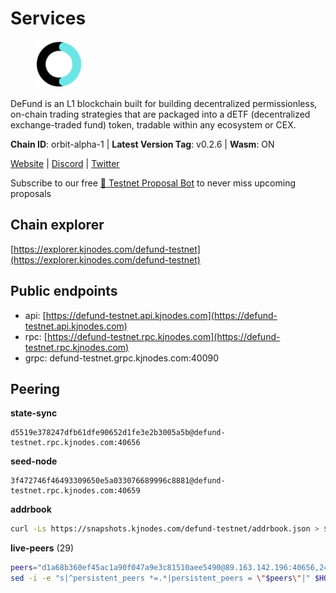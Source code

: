 # Services

<figure><img src="https://raw.githubusercontent.com/kj89/cosmos-images/main/logos/defund.png" alt=""><figcaption></figcaption></figure>

DeFund is an L1 blockchain built for building decentralized permissionless,  on-chain trading strategies that are packaged into a dETF (decentralized  exchange-traded fund) token, tradable within any ecosystem or CEX.

**Chain ID**: orbit-alpha-1 | **Latest Version Tag**: v0.2.6 | **Wasm**: ON

[Website](https://www.defund.app) | [Discord](https://discord.gg/FV26pRPZ3P) | [Twitter](https://twitter.com/defund_finance)



Subscribe to our free [🤖 Testnet Proposal Bot](https://t.me/kjnodes_testnet_proposal_bot) to never miss upcoming proposals


## Chain explorer
[https://explorer.kjnodes.com/defund-testnet](https://explorer.kjnodes.com/defund-testnet)

## Public endpoints

* api: [https://defund-testnet.api.kjnodes.com](https://defund-testnet.api.kjnodes.com)
* rpc: [https://defund-testnet.rpc.kjnodes.com](https://defund-testnet.rpc.kjnodes.com)
* grpc: defund-testnet.grpc.kjnodes.com:40090

## Peering

**state-sync**

```text
d5519e378247dfb61dfe90652d1fe3e2b3005a5b@defund-testnet.rpc.kjnodes.com:40656
```

**seed-node**

```text
3f472746f46493309650e5a033076689996c8881@defund-testnet.rpc.kjnodes.com:40659
```

**addrbook**
```bash
curl -Ls https://snapshots.kjnodes.com/defund-testnet/addrbook.json > $HOME/.defund/config/addrbook.json
```

**live-peers** (29)
```bash
peers="d1a68b360ef45ac1a90f047a9e3c81510aee5490@89.163.142.196:40656,2425a645f1b375c4d61857a7010841d4baf74a1b@109.195.131.79:36656,dfa7af21b8c6efebe8aa6028196324f9e0540bbc@94.130.55.76:39656,beb10b655c17c4dd306c5afe51b5bcb81ff46e9c@195.128.158.119:26656,d0c6f2febf03bbf69a3cd1c5fb489d7febfc34b9@65.109.116.119:40656,070c34fcc9ca8460ee6313725d76404153e5b850@65.108.250.35:40656,03f305b8efa44ed1520e73656029aeb144312505@94.231.131.216:26656,8274cf9149b23c23694cdce7045a607879fc51b2@95.217.182.26:26456,181e8b5bb6e2e3495c030429e0e696ef666f9117@65.109.144.236:27656,2151e36f7696b39147f995c5171805c4eae0788a@194.87.113.40:26656,aee8438ae38fe7819da2dcecd61895476ea6d651@95.217.89.52:13656,fb95f32da1b85cb4c1fa04c2e75b045352a5507f@5.104.108.71:26656,6b9797483562f7836e0ab23e63b911daf324b55d@65.108.238.147:28656,1c1168470ca6c5cbdab483335a7532a1a8716c3e@65.21.183.56:26656,4b740c782cc4e6561de519fffb23499f0541e84d@89.116.29.202:18656,ad644354fe8141fd01250f186fe2abd11453c6d7@185.209.223.44:40656,0eb9422efedd714d3db57d1ddfaad75f80a60518@5.161.99.35:26656,cdcd6ba08042b31391492666da593cc80d198cab@84.54.23.85:26656,51c8bb36bfd184bdd5a8ee67431a0298218de946@162.19.237.229:26656,5a93bbc7e9dc368ccadd2627b35364e0bf06035e@31.187.74.29:26656,2a2e46081bc82ac711df8e54159004440de6bcc4@65.109.116.50:33656,5c2a752c9b1952dbed075c56c600c3a79b58c395@146.59.47.207:26836,878c7b70a38f041d49928dc02418619f85eecbf6@65.109.18.166:45656,2931b7010fbbef00c06fd200e26989d903c1a249@89.163.155.252:27656,773b4e59036c6934cdd3c919fc74259aba7d8ab3@185.16.39.4:26656,944fd51f8539f77a3d1b2eac781c2f1da62568ca@65.109.70.168:36656,15d053c8b58877f598331da4b7851f6faf990fb2@65.109.89.35:26656,d5519e378247dfb61dfe90652d1fe3e2b3005a5b@65.109.68.190:40656,bfef03639bddf4fa503bb75c83af2b5f12c8276c@161.97.155.154:26656"
sed -i -e "s|^persistent_peers *=.*|persistent_peers = \"$peers\"|" $HOME/.defund/config/config.toml
```
